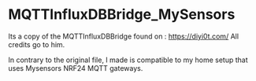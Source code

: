 # MQTTInfluxDBBridge_MySensors
Its a copy of the MQTTInfluxDBBridge found on : https://diyi0t.com/
All credits go to him.

In contrary to the original file, I made is compatible to my home setup that uses Mysensors NRF24 MQTT gateways.


